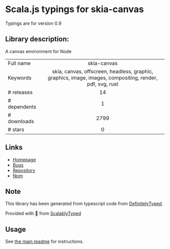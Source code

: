 
# Scala.js typings for skia-canvas

Typings are for version 0.9

## Library description:
A canvas environment for Node

|                    |                 |
| ------------------ | :-------------: |
| Full name          | skia-canvas |
| Keywords           | skia, canvas, offscreen, headless, graphic, graphics, image, images, compositing, render, pdf, svg, rust |
| # releases         | 14 |
| # dependents       | 1 |
| # downloads        | 2799 |
| # stars            | 0 |

## Links
- [Homepage](https://github.com/samizdatco/skia-canvas#readme)
- [Bugs](https://github.com/samizdatco/skia-canvas/issues)
- [Repository](https://github.com/samizdatco/skia-canvas)
- [Npm](https://www.npmjs.com/package/skia-canvas)
    


## Note
This library has been generated from typescript code from [DefinitelyTyped](https://definitelytyped.org).

Provided with :purple_heart: from [ScalablyTyped](https://github.com/oyvindberg/ScalablyTyped)

## Usage
See [the main readme](../../readme.md) for instructions.


